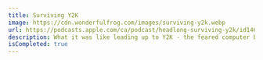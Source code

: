 ```yaml
---
title: Surviving Y2K
image: https://cdn.wonderfulfrog.com/images/surviving-y2k.webp
url: https://podcasts.apple.com/ca/podcast/headlong-surviving-y2k/id1464251414
description: What it was like leading up to Y2K - the feared computer bug that ended up being nothing. Or was it...?
isCompleted: true
---
```

